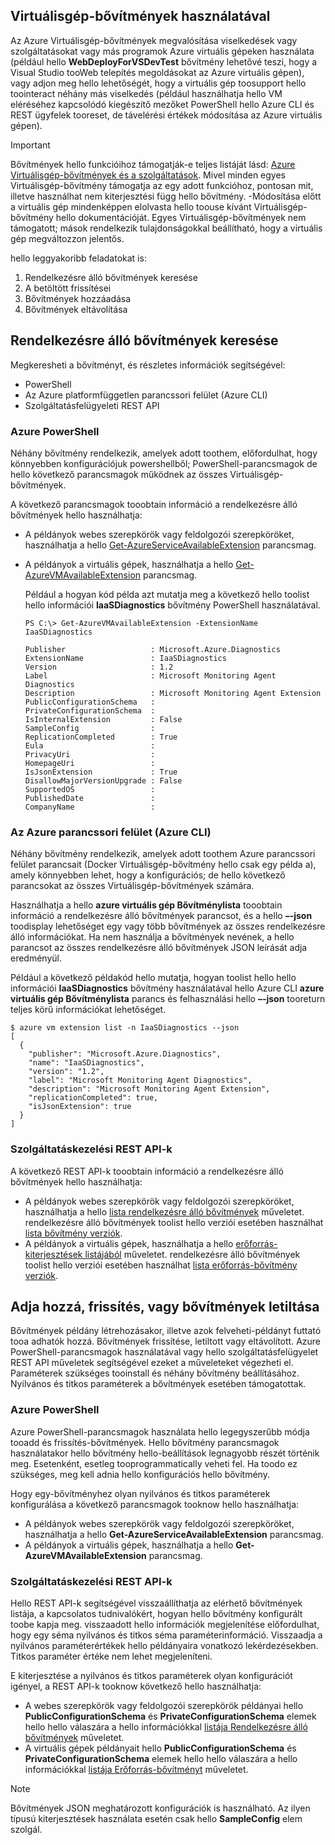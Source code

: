 


## <a name="using-vm-extensions"></a>Virtuálisgép-bővítmények használatával
Az Azure Virtuálisgép-bővítmények megvalósítása viselkedések vagy szolgáltatásokat vagy más programok Azure virtuális gépeken használata (például hello **WebDeployForVSDevTest** bővítmény lehetővé teszi, hogy a Visual Studio tooWeb telepítés megoldásokat az Azure virtuális gépen), vagy adjon meg hello lehetőségét, hogy a virtuális gép toosupport hello toointeract néhány más viselkedés (például használhatja hello VM eléréséhez kapcsolódó kiegészítő mezőket PowerShell hello Azure CLI és REST ügyfelek tooreset, de távelérési értékek módosítása az Azure virtuális gépen).

> [!IMPORTANT]
> Bővítmények hello funkcióihoz támogatják-e teljes listáját lásd: [Azure Virtuálisgép-bővítmények és a szolgáltatások](../articles/virtual-machines/windows/extensions-features.md?toc=%2fazure%2fvirtual-machines%2fwindows%2ftoc.json). Mivel minden egyes Virtuálisgép-bővítmény támogatja az egy adott funkcióhoz, pontosan mit, illetve használhat nem kiterjesztési függ hello bővítmény. -Módosítása előtt a virtuális gép mindenképpen elolvasta hello toouse kívánt Virtuálisgép-bővítmény hello dokumentációját. Egyes Virtuálisgép-bővítmények nem támogatott; mások rendelkezik tulajdonságokkal beállítható, hogy a virtuális gép megváltozzon jelentős.
> 
> 

hello leggyakoribb feladatokat is:

1. Rendelkezésre álló bővítmények keresése
2. A betöltött frissítései
3. Bővítmények hozzáadása
4. Bővítmények eltávolítása

## <a name="find-available-extensions"></a>Rendelkezésre álló bővítmények keresése
Megkeresheti a bővítményt, és részletes információk segítségével:

* PowerShell
* Az Azure platformfüggetlen parancssori felület (Azure CLI)
* Szolgáltatásfelügyeleti REST API

### <a name="azure-powershell"></a>Azure PowerShell
Néhány bővítmény rendelkezik, amelyek adott toothem, előfordulhat, hogy könnyebben konfigurációjuk powershellből; PowerShell-parancsmagok de hello következő parancsmagok működnek az összes Virtuálisgép-bővítmények.

A következő parancsmagok tooobtain információ a rendelkezésre álló bővítmények hello használhatja:

* A példányok webes szerepkörök vagy feldolgozói szerepköröket, használhatja a hello [Get-AzureServiceAvailableExtension](https://msdn.microsoft.com/library/azure/dn722498.aspx) parancsmag.
* A példányok a virtuális gépek, használhatja a hello [Get-AzureVMAvailableExtension](https://msdn.microsoft.com/library/azure/dn722480.aspx) parancsmag.
  
   Például a hogyan kód példa azt mutatja meg a következő hello toolist hello információi **IaaSDiagnostics** bővítmény PowerShell használatával.
  
      PS C:\> Get-AzureVMAvailableExtension -ExtensionName IaaSDiagnostics
  
      Publisher                   : Microsoft.Azure.Diagnostics
      ExtensionName               : IaaSDiagnostics
      Version                     : 1.2
      Label                       : Microsoft Monitoring Agent Diagnostics
      Description                 : Microsoft Monitoring Agent Extension
      PublicConfigurationSchema   :
      PrivateConfigurationSchema  :
      IsInternalExtension         : False
      SampleConfig                :
      ReplicationCompleted        : True
      Eula                        :
      PrivacyUri                  :
      HomepageUri                 :
      IsJsonExtension             : True
      DisallowMajorVersionUpgrade : False
      SupportedOS                 :
      PublishedDate               :
      CompanyName                 :

### <a name="azure-command-line-interface-azure-cli"></a>Az Azure parancssori felület (Azure CLI)
Néhány bővítmény rendelkezik, amelyek adott toothem Azure parancssori felület parancsait (Docker Virtuálisgép-bővítmény hello csak egy példa a), amely könnyebben lehet, hogy a konfigurációs; de hello következő parancsokat az összes Virtuálisgép-bővítmények számára.

Használhatja a hello **azure virtuális gép Bővítménylista** tooobtain információ a rendelkezésre álló bővítmények parancsot, és a hello **–-json** toodisplay lehetőséget egy vagy több bővítmények az összes rendelkezésre álló információkat. Ha nem használja a bővítmények nevének, a hello parancsot az összes rendelkezésre álló bővítmények JSON leírását adja eredményül.

Például a következő példakód hello mutatja, hogyan toolist hello hello információi **IaaSDiagnostics** bővítmény használatával hello Azure CLI **azure virtuális gép Bővítménylista** parancs és felhasználási hello **–-json** tooreturn teljes körű információkat lehetőséget.

    $ azure vm extension list -n IaaSDiagnostics --json
    [
      {
        "publisher": "Microsoft.Azure.Diagnostics",
        "name": "IaaSDiagnostics",
        "version": "1.2",
        "label": "Microsoft Monitoring Agent Diagnostics",
        "description": "Microsoft Monitoring Agent Extension",
        "replicationCompleted": true,
        "isJsonExtension": true
      }
    ]



### <a name="service-management-rest-apis"></a>Szolgáltatáskezelési REST API-k
A következő REST API-k tooobtain információ a rendelkezésre álló bővítmények hello használhatja:

* A példányok webes szerepkörök vagy feldolgozói szerepköröket, használhatja a hello [lista rendelkezésre álló bővítmények](https://msdn.microsoft.com/library/dn169559.aspx) műveletet. rendelkezésre álló bővítmények toolist hello verziói esetében használhat [lista bővítmény verziók](https://msdn.microsoft.com/library/dn495437.aspx).
* A példányok a virtuális gépek, használhatja a hello [erőforrás-kiterjesztések listájából](https://msdn.microsoft.com/library/dn495441.aspx) műveletet. rendelkezésre álló bővítmények toolist hello verziói esetében használhat [lista erőforrás-bővítmény verziók](https://msdn.microsoft.com/library/dn495440.aspx).

## <a name="add-update-or-disable-extensions"></a>Adja hozzá, frissítés, vagy bővítmények letiltása
Bővítmények példány létrehozásakor, illetve azok felveheti-példányt futtató tooa adhatók hozzá. Bővítmények frissítése, letiltott vagy eltávolított. Azure PowerShell-parancsmagok használatával vagy hello szolgáltatásfelügyelet REST API műveletek segítségével ezeket a műveleteket végezheti el. Paraméterek szükséges tooinstall és néhány bővítmény beállításához. Nyilvános és titkos paraméterek a bővítmények esetében támogatottak.

### <a name="azure-powershell"></a>Azure PowerShell
Azure PowerShell-parancsmagok használata hello legegyszerűbb módja tooadd és frissítés-bővítmények. Hello bővítmény parancsmagok használatakor hello bővítmény hello-beállítások legnagyobb részét történik meg. Esetenként, esetleg tooprogrammatically veheti fel. Ha toodo ez szükséges, meg kell adnia hello konfigurációs hello bővítmény.

Hogy egy-bővítményhez olyan nyilvános és titkos paraméterek konfigurálása a következő parancsmagok tooknow hello használhatja:

* A példányok webes szerepkörök vagy feldolgozói szerepköröket, használhatja a hello **Get-AzureServiceAvailableExtension** parancsmag.
* A példányok a virtuális gépek, használhatja a hello **Get-AzureVMAvailableExtension** parancsmag.

### <a name="service-management-rest-apis"></a>Szolgáltatáskezelési REST API-k
Hello REST API-k segítségével visszaállíthatja az elérhető bővítmények listája, a kapcsolatos tudnivalókért, hogyan hello bővítmény konfigurált toobe kapja meg. visszaadott hello információk megjelenítése előfordulhat, hogy egy séma nyilvános és titkos séma paraméterinformáció. Visszaadja a nyilvános paraméterértékek hello példányaira vonatkozó lekérdezésekben. Titkos paraméter értéke nem lehet megjeleníteni.

E kiterjesztése a nyilvános és titkos paraméterek olyan konfigurációt igényel, a REST API-k tooknow következő hello használhatja:

* A webes szerepkörök vagy feldolgozói szerepkörök példányai hello **PublicConfigurationSchema** és **PrivateConfigurationSchema** elemek hello hello válaszára a hello információkkal [listája Rendelkezésre álló bővítmények](https://msdn.microsoft.com/library/dn169559.aspx) műveletet.
* A virtuális gépek példányait hello **PublicConfigurationSchema** és **PrivateConfigurationSchema** elemek hello hello válaszára a hello információkkal [listája Erőforrás-bővítményt](https://msdn.microsoft.com/library/dn495441.aspx) műveletet.

> [!NOTE]
> Bővítmények JSON meghatározott konfigurációk is használható. Az ilyen típusú kiterjesztések használata esetén csak hello **SampleConfig** elem szolgál.
> 
> 

